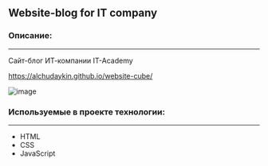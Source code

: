 ## Website-blog for IT company

### Описание:
---
Сайт-блог ИТ-компании IT-Academy

https://alchudaykin.github.io/website-cube/

![image](https://user-images.githubusercontent.com/84573277/179727911-7a6a672d-cb27-4e1c-9b40-26fd23fcadf2.png)

### Используемые в проекте технологии:
---
- HTML
- CSS
- JavaScript
